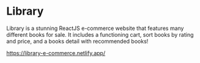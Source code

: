 # Library

Library is a stunning ReactJS e-commerce website that features many different books for sale. It includes a functioning cart, sort books by rating and price, and a books detail with recommended books!

https://library-e-commerce.netlify.app/
